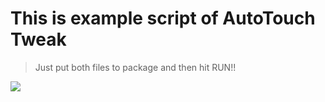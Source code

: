 
# This is example script of AutoTouch Tweak

>Just put both files to package and then hit RUN!!
 
![](https://media.giphy.com/media/Lo61hnyqjrlFKmqrDM/giphy.gif)
